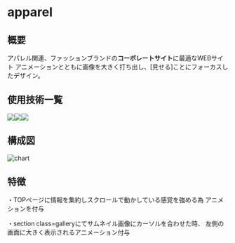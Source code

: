 # apparel

## 概要

アパレル関連、ファッションブランドの**コーポレートサイト**に最適なWEBサイト
アニメーションとともに画像を大きく打ち出し、[見せる]ことにフォーカスしたデザイン。

## 使用技術一覧

<img src="https://img.shields.io/badge/-Html5-E34F26.svg?logo=html5&style=plastic"><img src="https://img.shields.io/badge/-Css3-1572B6.svg?logo=css3&style=plastic"><img src="https://img.shields.io/badge/-Javascript-F7DF1E.svg?logo=javascript&style=plastic">

## 構成図
![chart](https://github.com/tatsu-narita/apparel/assets/135838655/754f4735-ce51-41fd-8b6b-35aaeff92a66)

## 特徴

・TOPページに情報を集約しスクロールで動かしている感覚を強める為
アニメションを付与

・section class=galleryにてサムネイル画像にカーソルを合わせた時、
左側の画面に大きく表示されるアニメーション付与